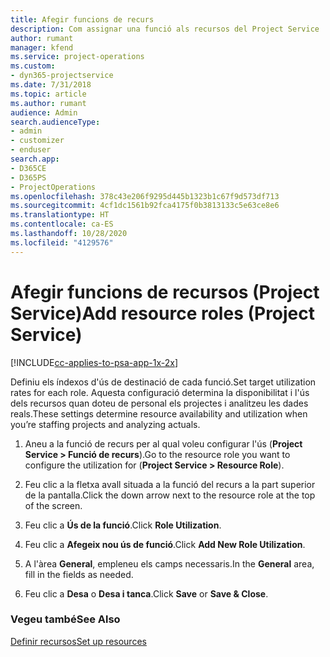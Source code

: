 ```yaml
---
title: Afegir funcions de recurs
description: Com assignar una funció als recursos del Project Service
author: rumant
manager: kfend
ms.service: project-operations
ms.custom:
- dyn365-projectservice
ms.date: 7/31/2018
ms.topic: article
ms.author: rumant
audience: Admin
search.audienceType:
- admin
- customizer
- enduser
search.app:
- D365CE
- D365PS
- ProjectOperations
ms.openlocfilehash: 378c43e206f9295d445b1323b1c67f9d573df713
ms.sourcegitcommit: 4cf1dc1561b92fca4175f0b3813133c5e63ce8e6
ms.translationtype: HT
ms.contentlocale: ca-ES
ms.lasthandoff: 10/28/2020
ms.locfileid: "4129576"
---
```

# <a name="add-resource-roles-project-service"></a><span data-ttu-id="ba079-103">Afegir funcions de recursos (Project Service)</span><span class="sxs-lookup"><span data-stu-id="ba079-103">Add resource roles (Project Service)</span></span>

[!INCLUDE[cc-applies-to-psa-app-1x-2x](../includes/cc-applies-to-psa-app-1x-2x.md)]

<span data-ttu-id="ba079-104">Definiu els índexos d'ús de destinació de cada funció.</span><span class="sxs-lookup"><span data-stu-id="ba079-104">Set target utilization rates for each role.</span></span> <span data-ttu-id="ba079-105">Aquesta configuració determina la disponibilitat i l'ús dels recursos quan doteu de personal els projectes i analitzeu les dades reals.</span><span class="sxs-lookup"><span data-stu-id="ba079-105">These settings determine resource availability and utilization when you’re staffing projects and analyzing actuals.</span></span>  
  
1.  <span data-ttu-id="ba079-106">Aneu a la funció de recurs per al qual voleu configurar l'ús (**Project Service > Funció de recurs**).</span><span class="sxs-lookup"><span data-stu-id="ba079-106">Go to the resource role you want to configure the utilization for (**Project Service > Resource Role**).</span></span>  
  
2.  <span data-ttu-id="ba079-107">Feu clic a la fletxa avall situada a la funció del recurs a la part superior de la pantalla.</span><span class="sxs-lookup"><span data-stu-id="ba079-107">Click the down arrow next to the resource role at the top of the screen.</span></span>  
  
3.  <span data-ttu-id="ba079-108">Feu clic a **Ús de la funció**.</span><span class="sxs-lookup"><span data-stu-id="ba079-108">Click **Role Utilization**.</span></span>  
  
4.  <span data-ttu-id="ba079-109">Feu clic a **Afegeix nou ús de funció**.</span><span class="sxs-lookup"><span data-stu-id="ba079-109">Click **Add New Role Utilization**.</span></span>  
  
5.  <span data-ttu-id="ba079-110">A l'àrea **General**, empleneu els camps necessaris.</span><span class="sxs-lookup"><span data-stu-id="ba079-110">In the **General** area, fill in the fields as needed.</span></span>  
  
6.  <span data-ttu-id="ba079-111">Feu clic a **Desa** o **Desa i tanca**.</span><span class="sxs-lookup"><span data-stu-id="ba079-111">Click **Save** or **Save & Close**.</span></span>  
  
### <a name="see-also"></a><span data-ttu-id="ba079-112">Vegeu també</span><span class="sxs-lookup"><span data-stu-id="ba079-112">See Also</span></span>  
 [<span data-ttu-id="ba079-113">Definir recursos</span><span class="sxs-lookup"><span data-stu-id="ba079-113">Set up resources</span></span>](../psa/set-up-resources.md)
